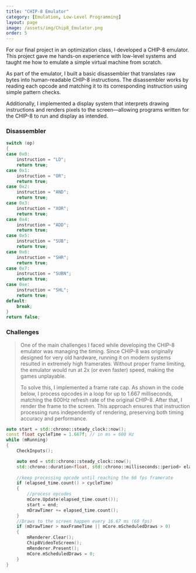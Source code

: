 ```yaml
---
title: "CHIP-8 Emulator"
category: [Emulation, Low-Level Programming]
layout: page
image: /assets/img/Chip8_Emulator.png
order: 5
---
```

For our final project in an optimization class, I developed a CHIP-8 emulator. This project gave me hands-on experience with low-level systems and taught me how to emulate a simple virtual machine from scratch.

As part of the emulator, I built a basic disassembler that translates raw bytes into human-readable CHIP-8 instructions. The disassembler works by reading each opcode and matching it to its corresponding instruction using simple pattern checks.

Additionally, I implemented a display system that interprets drawing instructions and renders pixels to the screen—allowing programs written for the CHIP-8 to run and display as intended.

### Disassembler
```c++
switch (op)
{
case 0x0:
    instruction = "LD";
    return true;
case 0x1:
    instruction = "OR";
    return true;
case 0x2:
    instruction = "AND";
    return true;
case 0x3:
    instruction = "XOR";
    return true;
case 0x4:
    instruction = "ADD";
    return true;
case 0x5:
    instruction = "SUB";
    return true;
case 0x6:
    instruction = "SHR";
    return true;
case 0x7:
    instruction = "SUBN";
    return true;
case 0xe:
    instruction = "SHL";
    return true;
default:
    break;
}
return false;
```
### Challenges

>One of the main challenges I faced while developing the CHIP-8 emulator was managing the timing. Since CHIP-8 was originally designed for very old hardware, running it on modern systems resulted in extremely high framerates. Without proper frame limiting, the emulator would run at 2x (or even faster) speed, making the games unplayable.
>
>To solve this, I implemented a frame rate cap. As shown in the code below, I process opcodes in a loop for up to 1.667 milliseconds, matching the 600Hz refresh rate of the original CHIP-8. After that, I render the frame to the screen. This approach ensures that instruction processing runs independently of rendering, preserving both timing accuracy and performance.

```c++
auto start = std::chrono::steady_clock::now();
const float cycleTime = 1.667f; // in ms = 600 Hz
while (mRunning)
{
    CheckInputs();

    auto end = std::chrono::steady_clock::now();
    std::chrono::duration<float, std::chrono::milliseconds::period> elapsed_time{ end - start };
    
    //keep processing opcode until reaching the 60 fps framerate
    if (elapsed_time.count() > cycleTime)
    {
        //process opcodes
        mCore.Update(elapsed_time.count());
        start = end;
        mDrawTimer += elapsed_time.count();
    }
    //Draws to the screen happen every 16.67 ms (60 fps)
    if (mDrawTimer > maxFrameTime || mCore.mScheduledDraws > 0)
    {
        mRenderer.Clear();
        Chip8VideoToScreen();
        mRenderer.Present();
        mCore.mScheduledDraws = 0;
    }
}
```

